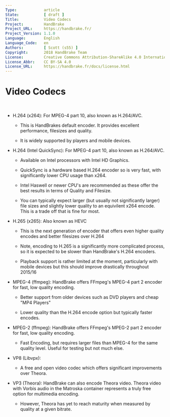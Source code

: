 ```yaml
---
Type:            article
State:           [ draft ]
Title:           Video Codecs
Project:         HandBrake
Project_URL:     https://handbrake.fr/
Project_Version: 1.1.0
Language:        English
Language_Code:   en
Authors:         [ Scott (s55) ]
Copyright:       2018 HandBrake Team
License:         Creative Commons Attribution-ShareAlike 4.0 International
License_Abbr:    CC BY-SA 4.0
License_URL:     https://handbrake.fr/docs/license.html
---
```


Video Codecs
============

 

-   H.264 (x264): For MPEG-4 part 10, also known as H.264/AVC.

    -   This is HandBrakes default encoder. It provides excellent performance,
        filesizes and quality.

    -   It is widely supported by players and mobile devices.

-   H.264 (Intel QuickSync): For MPEG-4 part 10, also known as H.264/AVC.

    -   Available on Intel processors with Intel HD Graphics.

    -   QuickSync is a hardware based H.264 encoder so is very fast, with
        significantly lower CPU usage than x264.

    -   Intel Haswell or newer CPU's are recommended as these offer the best
        results in terms of Quality and Filesize.

    -   You can typically expect larger (but usually not significantly larger)
        file sizes and slightly lower quality to an equivilent x264 encode. This
        is a trade off that is fine for most.

-   H.265 (x265): Also known as HEVC

    -   This is the next generation of encoder that offers even higher quality
        encodes and better filesizes over H.264

    -   Note, encoding to H.265 is a significantly more complicated process, so
        it is expected to be slower than HandBrake's H.264 encoders.

    -   Playback support is rather limited at the moment, particularly with
        mobile devices but this should improve drastically throughout 2015/16

-   MPEG-4 (ffmpeg): HandBrake offers FFmpeg's MPEG-4 part 2 encoder for fast,
    low quality encoding.

    -   Better support from older devices such as DVD players and cheap "MP4
        Players"

    -   Lower quality than the H.264 encode option but typically faster encodes.

-   MPEG-2 (ffmpeg): HandBrake offers FFmpeg's MPEG-2 part 2 encoder for fast,
    low quality encoding.

    -   Fast Encoding, but requires larger files than MPEG-4 for the same
        quality level. Useful for testing but not much else.

-   VP8 (Libvpx):

    -   A free and open video codec which offers significant improvements over
        Theora.

-   VP3 (Theora): HandBrake can also encode Theora video. Theora video with
    Vorbis audio in the Matroska container represents a truly free option for
    multimedia encoding.

    -   However, Theora has yet to reach maturity when measured by quality at a
        given bitrate.
